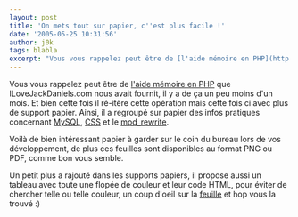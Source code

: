 ```yaml
---
layout: post
title: 'On mets tout sur papier, c''est plus facile !'
date: '2005-05-25 10:31:56'
author: j0k
tags: blabla
excerpt: "Vous vous rappelez peut être de [l'aide mémoire en PHP](http://www.j0k3r.net/forum/un-aide-memoire-papier-pour-php-394.htm) que ILoveJackDaniels.com nous avait fournit, il y a de ça un peu moins d'un mois.     \nEt bien cette fois il ré-itère cette opération mais cette fois ci avec plus de support papier.   Ainsi, il a regroupé sur papier des infos      …"
---
```


Vous vous rappelez peut être de [l'aide mémoire en PHP](http://www.j0k3r.net/forum/un-aide-memoire-papier-pour-php-394.htm) que ILoveJackDaniels.com nous avait fournit, il y a de ça un peu moins d'un mois.
Et bien cette fois il ré-itère cette opération mais cette fois ci avec plus de support papier.   Ainsi, il a regroupé sur papier des infos pratiques concernant [MySQL](http://www.ilovejackdaniels.com/php/mysql-cheat-sheet/), [CSS](http://www.ilovejackdaniels.com/css/css-cheat-sheet/) et le [mod_rewrite](http://www.ilovejackdaniels.com/cheat-sheets/mod_rewrite-cheat-sheet/).

Voilà de bien intéressant papier à garder sur le coin du bureau lors de vos développement, de plus ces feuilles sont disponibles au format PNG ou PDF, comme bon vous semble.

Un petit plus a rajouté dans les supports papiers, il propose aussi un tableau avec toute une flopée de couleur et leur code HTML, pour éviter de chercher telle ou telle couleur, un coup d'oeil sur la [feuille](http://www.ilovejackdaniels.com/resources/colour-chart/) et hop vous la trouvé :)

